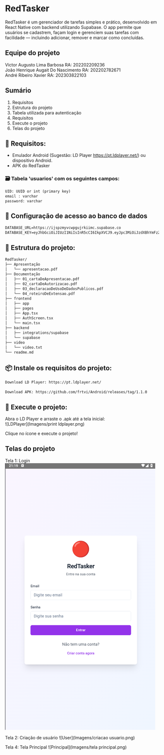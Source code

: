 # RedTasker

RedTasker é um gerenciador de tarefas simples e prático, desenvolvido em React Native com backend utilizando Supabase. O app permite que usuários se cadastrem, façam login e gerenciem suas tarefas com facilidade — incluindo adicionar, remover e marcar como concluídas.
## Equipe do projeto

Victor Augusto Lima Barbosa RA: 202202209236<br>
João Henrique Augait Do Nascimento RA: 202202782671<br>
André Ribeiro Xavier RA: 202303822103<br>

## Sumário

1. Requisitos<br>
2. Estrutura do projeto<br>
3. Tabela utilizada para autenticação<br>
4. Requisitos<br>
5. Execute o projeto<br>
6. Telas do projeto<br>


## 🔧 Requisitos:

 - Emulador Android (Sugestão: LD Player https://pt.ldplayer.net/) ou dispositivo Android.<br>
 - APK do RedTasker

### 🗃️ Tabela 'usuarios' com os seguintes campos:
```
UID: UUID or int (primary key)
email : varchar
password: varchar
```

## 🔐 Configuração de acesso ao banco de dados
```
DATABASE_URL=https://ijspzmyvcwpgujrkiimc.supabase.co
DATABASE_KEY=eyJhbGciOiJIUzI1NiIsInR5cCI6IkpXVCJ9.eyJpc3MiOiJzdXBhYmFzZSIsInJlZiI6Imlqc3B6bXl2Y3dwZ3VqcmtpaW1jIiwicm9sZSI6ImFub24iLCJpYXQiOjE3NDgzODcwMzUsImV4cCI6MjA2Mzk2MzAzNX0.UK9s3yCXDtf6dTqPJLrIgtalhULtUiN7Vio91MoDwEI
```

## 📁 Estrutura do projeto:
```
RedTasker/
├── Apresentação
│   └── apresentacao.pdf
├── Documentação
│   ├── 01_cartaDeApresentacao.pdf
│   ├── 02_cartaDeAutorizacao.pdf
│   ├── 03_declaracaoDeUsoDeDadosPublicos.pdf
│   └── 04_roteiroDeExtensao.pdf
├── frontend
│   ├── app
│   ├── pages
│   ├── App.tsx
│   ├── AuthScreen.tsx
│   └── main.tsx
├── backend
│   ├── integrations/supabase
│   └── supabase
├── video
│   └── video.txt
└── readme.md 
```

## 📦 Instale os requisitos do projeto:
```
Download LD Player: https://pt.ldplayer.net/

Download APK: https://github.com/frtvi/Android/releases/tag/1.1.0

```

## 🚀 Execute o projeto:
Abra o LD Player e arraste o .apk até a tela inicial:<br>
![LDPlayer](Imagens/print ldplayer.png)

Clique no ícone e execute o projeto!

## Telas do projeto

Tela 1: Login
![Login](Imagens/login.png)<br>

Tela 2: Criação de usuário
![User](Imagens/criacao usuario.png)<br>

Tela 4: Tela Principal
![Principal](Imagens/tela principal.png)<br>
